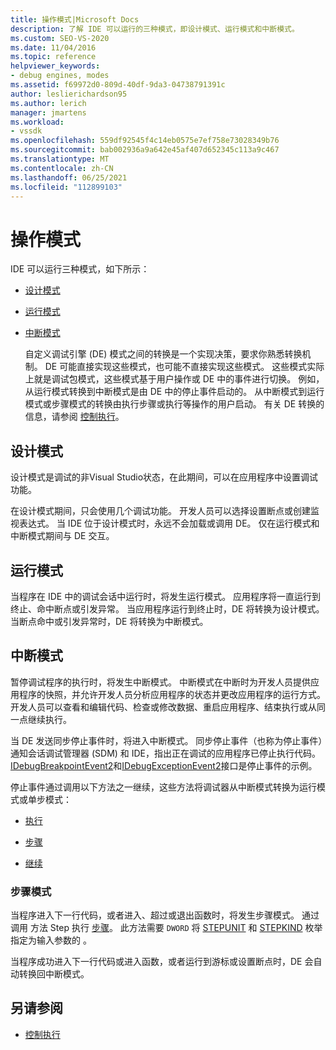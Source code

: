 ```yaml
---
title: 操作模式|Microsoft Docs
description: 了解 IDE 可以运行的三种模式，即设计模式、运行模式和中断模式。
ms.custom: SEO-VS-2020
ms.date: 11/04/2016
ms.topic: reference
helpviewer_keywords:
- debug engines, modes
ms.assetid: f69972d0-809d-40df-9da3-04738791391c
author: leslierichardson95
ms.author: lerich
manager: jmartens
ms.workload:
- vssdk
ms.openlocfilehash: 559df92545f4c14eb0575e7ef758e73028349b76
ms.sourcegitcommit: bab002936a9a642e45af407d652345c113a9c467
ms.translationtype: MT
ms.contentlocale: zh-CN
ms.lasthandoff: 06/25/2021
ms.locfileid: "112899103"
---
```

# <a name="operational-modes"></a>操作模式
IDE 可以运行三种模式，如下所示：

- [设计模式](#vsconoperationalmodesanchor1)

- [运行模式](#vsconoperationalmodesanchor2)

- [中断模式](#vsconoperationalmodesanchor3)

  自定义调试引擎 (DE) 模式之间的转换是一个实现决策，要求你熟悉转换机制。 DE 可能直接实现这些模式，也可能不直接实现这些模式。 这些模式实际上就是调试包模式，这些模式基于用户操作或 DE 中的事件进行切换。 例如，从运行模式转换到中断模式是由 DE 中的停止事件启动的。 从中断模式到运行模式或步骤模式的转换由执行步骤或执行等操作的用户启动。 有关 DE 转换的信息，请参阅 [控制执行](../../extensibility/debugger/control-of-execution.md)。

## <a name="design-mode"></a><a name="vsconoperationalmodesanchor1"></a> 设计模式
 设计模式是调试的非Visual Studio状态，在此期间，可以在应用程序中设置调试功能。

 在设计模式期间，只会使用几个调试功能。 开发人员可以选择设置断点或创建监视表达式。 当 IDE 位于设计模式时，永远不会加载或调用 DE。 仅在运行模式和中断模式期间与 DE 交互。

## <a name="run-mode"></a><a name="vsconoperationalmodesanchor2"></a> 运行模式
 当程序在 IDE 中的调试会话中运行时，将发生运行模式。 应用程序将一直运行到终止、命中断点或引发异常。 当应用程序运行到终止时，DE 将转换为设计模式。 当断点命中或引发异常时，DE 将转换为中断模式。

## <a name="break-mode"></a><a name="vsconoperationalmodesanchor3"></a> 中断模式
 暂停调试程序的执行时，将发生中断模式。 中断模式在中断时为开发人员提供应用程序的快照，并允许开发人员分析应用程序的状态并更改应用程序的运行方式。 开发人员可以查看和编辑代码、检查或修改数据、重启应用程序、结束执行或从同一点继续执行。

 当 DE 发送同步停止事件时，将进入中断模式。 同步停止事件（也称为停止事件）通知会话调试管理器 (SDM) 和 IDE，指出正在调试的应用程序已停止执行代码。 [IDebugBreakpointEvent2](../../extensibility/debugger/reference/idebugbreakpointevent2.md)和[IDebugExceptionEvent2](../../extensibility/debugger/reference/idebugexceptionevent2.md)接口是停止事件的示例。

 停止事件通过调用以下方法之一继续，这些方法将调试器从中断模式转换为运行模式或单步模式：

- [执行](../../extensibility/debugger/reference/idebugprocess3-execute.md)

- [步骤](../../extensibility/debugger/reference/idebugprocess3-step.md)

- [继续](../../extensibility/debugger/reference/idebugprocess3-continue.md)

### <a name="step-mode"></a><a name="vsconoperationalmodesanchor4"></a> 步骤模式
 当程序进入下一行代码，或者进入、超过或退出函数时，将发生步骤模式。 通过调用 方法 Step 执行 [步骤](../../extensibility/debugger/reference/idebugprocess3-step.md)。 此方法需要 `DWORD` 将 [STEPUNIT](../../extensibility/debugger/reference/stepunit.md) 和 [STEPKIND](../../extensibility/debugger/reference/stepkind.md) 枚举指定为输入参数的 。

 当程序成功进入下一行代码或进入函数，或者运行到游标或设置断点时，DE 会自动转换回中断模式。

## <a name="see-also"></a>另请参阅
- [控制执行](../../extensibility/debugger/control-of-execution.md)
